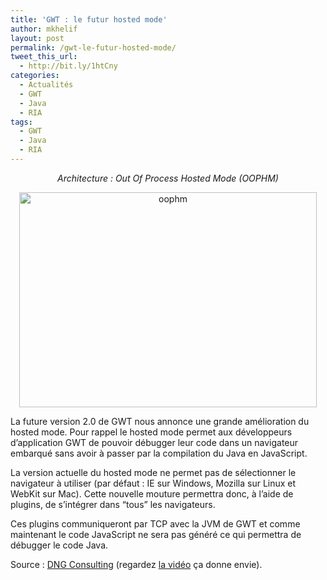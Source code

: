 ```yaml
---
title: 'GWT : le futur hosted mode'
author: mkhelif
layout: post
permalink: /gwt-le-futur-hosted-mode/
tweet_this_url:
  - http://bit.ly/1htCny
categories:
  - Actualités
  - GWT
  - Java
  - RIA
tags:
  - GWT
  - Java
  - RIA
---
```

<p align="center">
  <em>Architecture : Out Of Process Hosted Mode (OOPHM)</em>
</p>

<p align="center">
  <a href="http://www.mkhelif.fr/wp-content/uploads/2008/12/oophm.png"><img src="http://www.mkhelif.fr/wp-content/uploads/2008/12/oophm-thumb.png" alt="oophm" width="476" height="344" /></a>
</p>

La future version 2.0 de GWT nous annonce une grande amélioration du hosted mode. Pour rappel le hosted mode permet aux développeurs d&#8217;application GWT de pouvoir débugger leur code dans un navigateur embarqué sans avoir à passer par la compilation du Java en JavaScript.

La version actuelle du hosted mode ne permet pas de sélectionner le navigateur à utiliser (par défaut : IE sur Windows, Mozilla sur Linux et WebKit sur Mac). Cette nouvelle mouture permettra donc, à l&#8217;aide de plugins, de s&#8217;intégrer dans &#8220;tous&#8221; les navigateurs.

Ces plugins communiqueront par TCP avec la JVM de GWT et comme maintenant le code JavaScript ne sera pas généré ce qui permettra de débugger le code Java.

Source : <a href="http://www.dng-consulting.com/blogs/index.php/2008/12/06/une-daeacute-mo-du-futur-mode-hostaeacut?blog=1" target="_blank">DNG Consulting</a> (regardez <a href="http://www.youtube.com/watch?v=qjdmht2Gs6Q&eurl=http://www.dng-consulting.com/blogs/index.php/2008/12/06/une-daeacute-mo-du-futur-mode-hostaeacut?blog=1" target="_blank">la vidéo</a> ça donne envie).